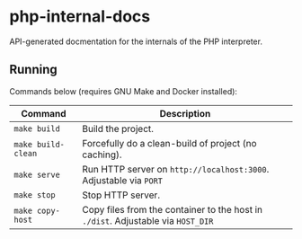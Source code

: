 # php-internal-docs

API-generated docmentation for the internals of the PHP interpreter.

## Running

Commands below (requires GNU Make and Docker installed):

| Command                | Description                                          |
| ---------------------- | ---------------------------------------------------- |
| `make build`           | Build the project.                                   |
| `make build-clean`     | Forcefully do a clean-build of project (no caching). |
| `make serve`           | Run HTTP server on `http://localhost:3000`. Adjustable via `PORT` |
| `make stop`            | Stop HTTP server.                                    |
| `make copy-host`       | Copy files from the container to the host in `./dist`. Adjustable via `HOST_DIR` |
